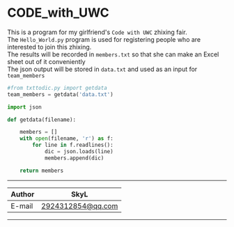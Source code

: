 CODE_with_UWC
===========================
This is a program for my girlfriend's `Code with UWC` zhixing fair.  
The `Hello_World.py` program is used for registering people who are interested to join this zhixing.  
The results will be recorded in `members.txt` so that she can make an Excel sheet out of it conveniently  
The json output will be stored in `data.txt` and used as an input for `team_members`

```Python
#from txttodic.py import getdata
team_members = getdata('data.txt')
```

```Python
import json

def getdata(filename):

    members = []
    with open(filename, 'r') as f:
        for line in f.readlines():
            dic = json.loads(line)
            members.append(dic)

    return members
```

****

|Author|SkyL|
|---|---
|E-mail|2924312854@qq.com


****

